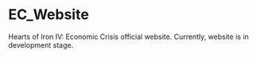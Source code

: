 # EC_Website
Hearts of Iron IV: Economic Crisis official website. Currently, website is in development stage.
